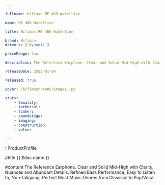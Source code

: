 ```yaml
---

fullname: Hifiman RE 400 Waterline

name: RE 400 Waterline 

title: Hifiman RE 400 Waterline

brand: Hifiman
drivers: ['dynamic'] 

priceRange: low

description: The Reference Earphone. Clear and Solid Mid-High with Clarity, Nuances and Abundant Details. Refined Bass Performance, Easy to Listen to, Non-fatiguing. Perfect Most Music Genres from Classical to Pop/Vocal

releaseDate: 2013-01-04

released: true

cover: /hifiman/re400/image1.jpg

stats:
    - tonality: 
    - technical: 
    - timber: 
    - soundstage: 
    - imaging: 
    - construction: 
    - value: 

---
```


::ProductProfile

#title
{{ $doc.name }}

#content
The Reference Earphone. Clear and Solid Mid-High with Clarity, Nuances and Abundant Details. Refined Bass Performance, Easy to Listen to, Non-fatiguing. Perfect Most Music Genres from Classical to Pop/Vocal

##